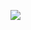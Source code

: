 [![](http://img.youtube.com/vi/KSuR3bkqMMg/0.jpg)](https://www.youtube.com/watch?v=KSuR3bkqMMg&list=PLb6UbFXBdbCrvdXVgY_3jp5swtvW24fYv&index=1)
